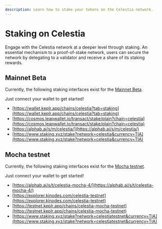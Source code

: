 ```yaml
---
description: Learn how to stake your tokens on the Celestia network.
---
```


# Staking on Celestia

Engage with the Celestia network at a deeper level through staking. An
essential mechanism to a proof-of-stake network, users can secure the
network by delegating to a validator and receive a share of its
staking rewards.

## Mainnet Beta

Currently, the following staking interfaces exist for the
[Mainnet Beta](../nodes/mainnet.md).

Just connect your wallet to get started!

- [https://wallet.keplr.app/chains/celestia?tab=staking](https://wallet.keplr.app/chains/celestia?tab=staking)
- [https://cosmos.leapwallet.io/transact/stake/plain?chain=celestia](https://cosmos.leapwallet.io/transact/stake/plain?chain=celestia)
- [https://alphab.ai/s/m/celestia/](https://alphab.ai/s/m/celestia/)
- [https://www.staking.xyz/stake?network=celestia&currency=TIA](https://www.staking.xyz/stake?network=celestia&currency=TIA)

## Mocha testnet

Currently, the following staking interfaces exist for the
[Mocha testnet](../nodes/mocha-testnet.md).

Just connect your wallet to get started!

- [https://alphab.ai/s/t/celestia-mocha-4/](https://alphab.ai/s/t/celestia-mocha-4/)
- [https://explorer.kjnodes.com/celestia-testnet](https://explorer.kjnodes.com/celestia-testnet)
- [https://testnet.keplr.app/chains/celestia-mocha-testnet](https://testnet.keplr.app/chains/celestia-mocha-testnet)
- [https://www.staking.xyz/stake?network=celestiatestnet&currency=TIA](https://www.staking.xyz/stake?network=celestiatestnet&currency=TIA)

